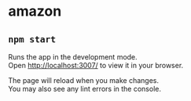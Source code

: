 # amazon

## `npm start`

Runs the app in the development mode.\
Open [http://localhost:3007/](http://localhost:3007/) to view it in your browser.

The page will reload when you make changes.\
You may also see any lint errors in the console.
